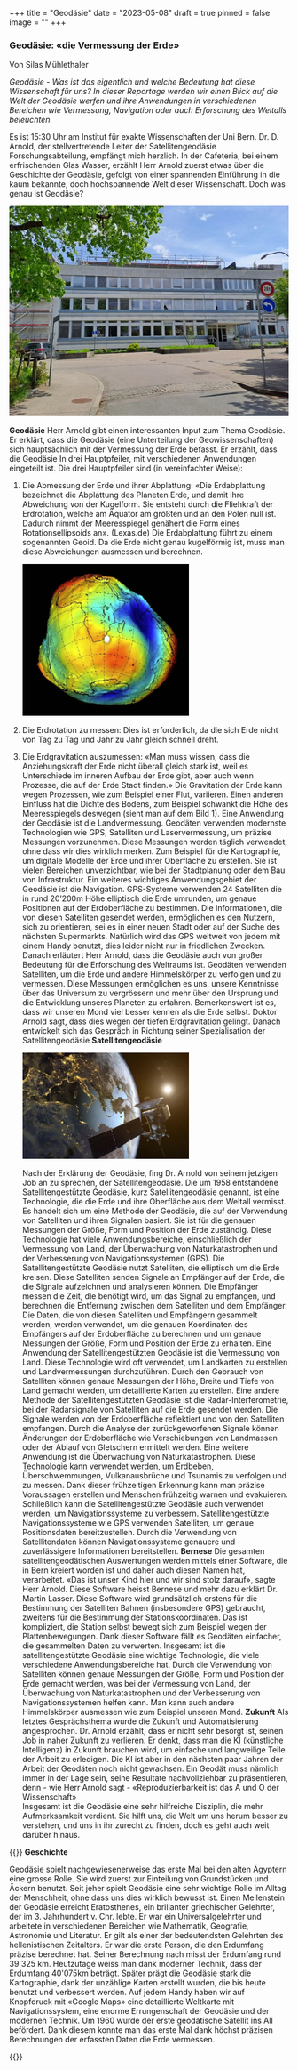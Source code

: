 +++
title = "Geodäsie"
date = "2023-05-08"
draft = true
pinned = false
image = ""
+++
### Geodäsie: «die Vermessung der Erde»

Von Silas Mühlethaler

*Geodäsie - Was ist das eigentlich und welche Bedeutung hat diese Wissenschaft für uns? In dieser Reportage werden wir einen Blick auf die Welt der Geodäsie werfen und ihre Anwendungen in verschiedenen Bereichen wie Vermessung, Navigation oder auch Erforschung des Weltalls beleuchten.*


Es ist 15:30 Uhr am Institut für exakte Wissenschaften der Uni Bern. Dr. D. Arnold, der stellvertretende Leiter der Satellitengeodäsie Forschungsabteilung, empfängt mich herzlich. In der Cafeteria, bei einem erfrischenden Glas Wasser, erzählt Herr Arnold zuerst etwas über die Geschichte der Geodäsie, gefolgt von einer spannenden Einführung in die kaum bekannte, doch hochspannende Welt dieser Wissenschaft. Doch was genau ist Geodäsie? 

![von Silas Mühlethaler](20230505_143854.jpg "Institut für exakte Physik Bern")

**Geodäsie**
 Herr Arnold gibt einen interessanten Input zum Thema Geodäsie. Er erklärt, dass die Geodäsie (eine Unterteilung der Geowissenschaften) sich hauptsächlich mit der Vermessung der Erde befasst. Er erzählt, dass die Geodäsie In drei Hauptpfeiler, mit verschiedenen Anwendungen eingeteilt ist.
Die drei Hauptpfeiler sind (in vereinfachter Weise):

1. Die Abmessung der Erde und ihrer Abplattung: «Die Erdabplattung bezeichnet die Abplattung des Planeten Erde, und damit ihre Abweichung von der Kugelform. Sie entsteht durch die Fliehkraft der Erdrotation, welche am Äquator am größten und an den Polen null ist. Dadurch nimmt der Meeresspiegel genähert die Form eines Rotationsellipsoids an». (Lexas.de) Die Erdabplattung führt zu einem sogenannten Geoid. Da die Erde nicht genau kugelförmig ist, muss man diese Abweichungen ausmessen und berechnen.

   ![von Pinterest](screenshot-19-.png "Geoid")
2. Die Erdrotation zu messen: Dies ist erforderlich, da die sich Erde nicht von Tag zu Tag und Jahr zu Jahr gleich schnell dreht.
3. Die Erdgravitation auszumessen: «Man muss wissen, dass die Anziehungskraft der Erde nicht überall gleich stark ist, weil es Unterschiede im inneren Aufbau der Erde gibt, aber auch wenn Prozesse, die auf der Erde Stadt finden.» Die Gravitation der Erde kann wegen Prozessen, wie zum Beispiel einer Flut, variieren. Einen anderen Einfluss hat die Dichte des Bodens, zum Beispiel schwankt die Höhe des Meeresspiegels deswegen (sieht man auf dem Bild 1).
   Eine Anwendung der Geodäsie ist die Landvermessung. Geodäten verwenden modernste Technologien wie GPS, Satelliten und Laservermessung, um präzise Messungen vorzunehmen. Diese Messungen werden täglich verwendet, ohne dass wir dies wirklich merken. Zum Beispiel für die Kartographie, um digitale Modelle der Erde und ihrer Oberfläche zu erstellen. Sie ist vielen Bereichen unverzichtbar, wie bei der Stadtplanung oder dem Bau von Infrastruktur. 
   Ein weiteres wichtiges Anwendungsgebiet der Geodäsie ist die Navigation. GPS-Systeme verwenden 24 Satelliten die in rund 20’200m Höhe elliptisch die Erde umrunden, um genaue Positionen auf der Erdoberfläche zu bestimmen. Die Informationen, die von diesen Satelliten gesendet werden, ermöglichen es den Nutzern, sich zu orientieren, sei es in einer neuen Stadt oder auf der Suche des nächsten Supermarkts. Natürlich wird das GPS weltweit von jedem mit einem Handy benutzt, dies leider nicht nur in friedlichen Zwecken. 
   Danach erläutert Herr Arnold, dass die Geodäsie auch von großer Bedeutung für die Erforschung des Weltraums ist. Geodäten verwenden Satelliten, um die Erde und andere Himmelskörper zu verfolgen und zu vermessen. Diese Messungen ermöglichen es uns, unsere Kenntnisse über das Universum zu vergrössern und mehr über den Ursprung und die Entwicklung unseres Planeten zu erfahren. Bemerkenswert ist es, dass wir unseren Mond viel besser kennen als die Erde selbst. Doktor Arnold sagt, dass dies wegen der tiefen Erdgravitation gelingt.
   Danach entwickelt sich das Gespräch in Richtung seiner Spezialisation der Satellitengeodäsie
   **Satellitengeodäsie** 

   ![von Pinterest ](screenshot-18-.png "Satellit vor der Erde")

   Nach der Erklärung der Geodäsie, fing Dr. Arnold von seinem jetzigen Job an zu sprechen, der Satellitengeodäsie. Die um 1958 entstandene Satellitengestützte Geodäsie, kurz Satellitengeodäsie genannt, ist eine Technologie, die die Erde und ihre Oberfläche aus dem Weltall vermisst. Es handelt sich um eine Methode der Geodäsie, die auf der Verwendung von Satelliten und ihren Signalen basiert. Sie ist für die genauen Messungen der Größe, Form und Position der Erde zuständig. Diese Technologie hat viele Anwendungsbereiche, einschließlich der Vermessung von Land, der Überwachung von Naturkatastrophen und der Verbesserung von Navigationssystemen (GPS).
   Die Satellitengestützte Geodäsie nutzt Satelliten, die elliptisch um die Erde kreisen. Diese Satelliten senden Signale an Empfänger auf der Erde, die die Signale aufzeichnen und analysieren können. Die Empfänger messen die Zeit, die benötigt wird, um das Signal zu empfangen, und berechnen die Entfernung zwischen dem Satelliten und dem Empfänger. Die Daten, die von diesen Satelliten und Empfängern gesammelt werden, werden verwendet, um die genauen Koordinaten des Empfängers auf der Erdoberfläche zu berechnen und um genaue Messungen der Größe, Form und Position der Erde zu erhalten. 
   Eine Anwendung der Satellitengestützten Geodäsie ist die Vermessung von Land. Diese Technologie wird oft verwendet, um Landkarten zu erstellen und Landvermessungen durchzuführen. Durch den Gebrauch von Satelliten können genaue Messungen der Höhe, Breite und Tiefe von Land gemacht werden, um detaillierte Karten zu erstellen.
   Eine andere Methode der Satellitengestützten Geodäsie ist die Radar-Interferometrie, bei der Radarsignale von Satelliten auf die Erde gesendet werden. Die Signale werden von der Erdoberfläche reflektiert und von den Satelliten empfangen. Durch die Analyse der zurückgeworfenen Signale können Änderungen der Erdoberfläche wie Verschiebungen von Landmassen oder der Ablauf von Gletschern ermittelt werden. 
   Eine weitere Anwendung ist die Überwachung von Naturkatastrophen. Diese Technologie kann verwendet werden, um Erdbeben, Überschwemmungen, Vulkanausbrüche und Tsunamis zu verfolgen und zu messen. Dank dieser frühzeitigen Erkennung kann man präzise Voraussagen erstellen und Menschen frühzeitig warnen und evakuieren.
   Schließlich kann die Satellitengestützte Geodäsie auch verwendet werden, um Navigationssysteme zu verbessern. Satellitengestützte Navigationssysteme wie GPS verwenden Satelliten, um genaue Positionsdaten bereitzustellen. Durch die Verwendung von Satellitendaten können Navigationssysteme genauere und zuverlässigere Informationen bereitstellen.
   **Bernese**
   Die gesamten satellitengeodätischen Auswertungen werden mittels einer Software, die in Bern kreiert worden ist und daher auch diesen Namen hat, verarbeitet. «Das ist unser Kind hier und wir sind stolz darauf», sagte Herr Arnold. Diese Software heisst Bernese und mehr dazu erklärt Dr. Martin Lasser. Diese Software wird grundsätzlich erstens für die Bestimmung der Satelliten Bahnen (insbesondere GPS) gebraucht, zweitens für die Bestimmung der Stationskoordinaten. Das ist kompliziert, die Station selbst bewegt sich zum Beispiel wegen der Plattenbewegungen. Dank dieser Software fällt es Geodäten einfacher, die gesammelten Daten zu verwerten. 
   Insgesamt ist die satellitengestützte Geodäsie eine wichtige Technologie, die viele verschiedene Anwendungsbereiche hat. Durch die Verwendung von Satelliten können genaue Messungen der Größe, Form und Position der Erde gemacht werden, was bei der Vermessung von Land, der Überwachung von Naturkatastrophen und der Verbesserung von Navigationssystemen helfen kann. Man kann auch andere Himmelskörper ausmessen wie zum Beispiel unseren Mond.
   **Zukunft**
   Als letztes Gesprächsthema wurde die Zukunft und Automatisierung angesprochen. Dr. Arnold erzählt, dass er nicht sehr besorgt ist, seinen Job in naher Zukunft zu verlieren. Er denkt, dass man die KI (künstliche Intelligenz) in Zukunft brauchen wird, um einfache und langweilige Teile der Arbeit zu erledigen. Die KI ist aber in den nächsten paar Jahren der Arbeit der Geodäten noch nicht gewachsen. Ein Geodät muss nämlich immer in der Lage sein, seine Resultate nachvollziehbar zu präsentieren,  denn - wie Herr Arnold sagt - «Reproduzierbarkeit ist das A und O der Wissenschaft»\
   Insgesamt ist die Geodäsie eine sehr hilfreiche Disziplin, die mehr Aufmerksamkeit verdient.  Sie hilft uns, die Welt um uns herum besser zu verstehen, und uns in ihr zurecht zu finden, doch es geht auch weit darüber hinaus.

{{<box>}}
 **Geschichte**

   Geodäsie spielt nachgewiesenerweise das erste Mal bei den alten Ägyptern eine grosse Rolle. Sie wird zuerst zur Einteilung von Grundstücken und Äckern benutzt. Seit jeher spielt Geodäsie eine sehr wichtige Rolle im Alltag der Menschheit, ohne dass uns dies wirklich bewusst ist.
   Einen Meilenstein der Geodäsie erreicht Eratosthenes, ein brillanter griechischer Gelehrter, der im 3. Jahrhundert v. Chr. lebte. Er war ein Universalgelehrter und arbeitete in verschiedenen Bereichen wie Mathematik, Geografie, Astronomie und Literatur. Er gilt als einer der bedeutendsten Gelehrten des hellenistischen Zeitalters. Er war die erste Person, die den Erdumfang präzise berechnet hat. Seiner Berechnung nach misst der Erdumfang rund 39'325 km. Heutzutage weiss man dank moderner Technik, dass der Erdumfang 40'075km beträgt.
   Später prägt die Geodäsie stark die Kartographie, dank der unzählige Karten erstellt wurden, die bis heute benutzt und verbessert werden. Auf jedem Handy haben wir auf Knopfdruck mit «Google Maps» eine detaillierte Weltkarte mit Navigationssystem, eine enorme Errungenschaft der Geodäsie und der modernen Technik.
   Um 1960 wurde der erste geodätische Satellit ins All befördert. Dank diesem konnte man das erste Mal dank höchst präzisen Berechnungen der erfassten Daten die Erde vermessen.

{{</box>}}